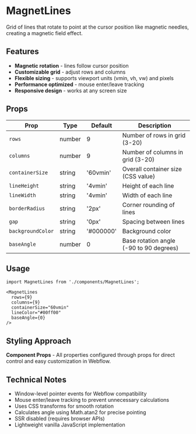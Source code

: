 # MagnetLines

Grid of lines that rotate to point at the cursor position like magnetic needles, creating a magnetic field effect.

## Features

- **Magnetic rotation** - lines follow cursor position
- **Customizable grid** - adjust rows and columns
- **Flexible sizing** - supports viewport units (vmin, vh, vw) and pixels
- **Performance optimized** - mouse enter/leave tracking
- **Responsive design** - works at any screen size

## Props

| Prop | Type | Default | Description |
|------|------|---------|-------------|
| `rows` | number | 9 | Number of rows in grid (3-20) |
| `columns` | number | 9 | Number of columns in grid (3-20) |
| `containerSize` | string | '60vmin' | Overall container size (CSS value) |
| `lineHeight` | string | '4vmin' | Height of each line |
| `lineWidth` | string | '4vmin' | Width of each line |
| `borderRadius` | string | '2px' | Corner rounding of lines |
| `gap` | string | '0px' | Spacing between lines |
| `backgroundColor` | string | '#000000' | Background color |
| `baseAngle` | number | 0 | Base rotation angle (-90 to 90 degrees) |

## Usage

```tsx
import MagnetLines from './components/MagnetLines';

<MagnetLines
  rows={9}
  columns={9}
  containerSize="60vmin"
  lineColor="#00ff00"
  baseAngle={0}
/>
```

## Styling Approach

**Component Props** - All properties configured through props for direct control and easy customization in Webflow.

## Technical Notes

- Window-level pointer events for Webflow compatibility
- Mouse enter/leave tracking to prevent unnecessary calculations
- Uses CSS transforms for smooth rotation
- Calculates angle using Math.atan2 for precise pointing
- SSR disabled (requires browser APIs)
- Lightweight vanilla JavaScript implementation
